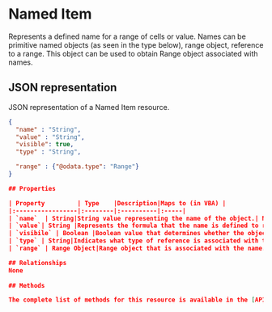 # Named Item

Represents a defined name for a range of cells or value. Names can be primitive named objects (as seen in the type below), range object, reference to a range.
This object can be used to obtain Range object associated with names.

## JSON representation  

JSON representation of a Named Item resource.

<!-- { "blockType": "resource", "@odata.type": "NamedItem", 
		"optionalProperties": ["range"],	 
	 } 
-->
```json
{
  "name" : "String",
  "value" : "String",
  "visible": true,
  "type" : "String",

  "range" : {"@odata.type": "Range"}
}

## Properties

| Property         | Type    |Description|Maps to (in VBA) |
|:-----------------|:--------|:----------|:-----|
| `name`  | String|String value representing the name of the object.| Name.Name|
| `value`| String |Represents the formula that the name is defined to refer to. e.g., `=Sheet14!$B$2:$H$12`, `=4.75`, etc. | Name.Value|
| `visibile` | Boolean |Boolean value that determines whether the object is visible. | Name.Visible |
| `type` | String|Indicates what type of reference is associated with the name. Possible options are: `Range`, `String`, `Integer`, `Double`, `Boolean`. | Derived property |
| `range` | Range Object|Range object that is associated with the name. `null` if the name is not of the type `Range`.| Name.RefersTo (Range object derived based on the Range reference) |

## Relationships
None
     
## Methods

The complete list of methods for this resource is available in the [API](../README.md) topic.
